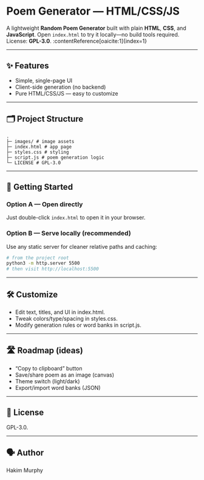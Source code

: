 # Poem Generator — HTML/CSS/JS

A lightweight **Random Poem Generator** built with plain **HTML**, **CSS**, and **JavaScript**. Open `index.html` to try it locally—no build tools required.  
License: **GPL-3.0**. :contentReference[oaicite:1]{index=1}

---

## ✨ Features
- Simple, single-page UI
- Client-side generation (no backend)
- Pure HTML/CSS/JS — easy to customize

---

## 🗂️ Project Structure
```
.
├─ images/ # image assets
├─ index.html # app page
├─ styles.css # styling
├─ script.js # poem generation logic
└─ LICENSE # GPL-3.0
```

---

## 🚀 Getting Started

### Option A — Open directly
Just double-click `index.html` to open it in your browser.

### Option B — Serve locally (recommended)
Use any static server for cleaner relative paths and caching:

```bash
# from the project root
python3 -m http.server 5500
# then visit http://localhost:5500
```

---

## 🛠️ Customize
- Edit text, titles, and UI in index.html.
- Tweak colors/type/spacing in styles.css.
- Modify generation rules or word banks in script.js.

---

## 🛣️ Roadmap (ideas)
- “Copy to clipboard” button
- Save/share poem as an image (canvas)
- Theme switch (light/dark)
- Export/import word banks (JSON)

---

## 📄 License
GPL-3.0.

---

## 🗣️ Author
Hakim Murphy
